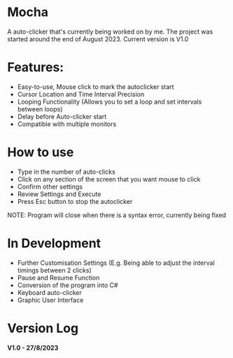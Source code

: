 # Mocha
A auto-clicker that's currently being worked on by me. The project was started around the end of August 2023. Current version is V1.0

# Features:
- Easy-to-use, Mouse click to mark the autoclicker start
- Cursor Location and Time Interval Precision
- Looping Functionality (Allows you to set a loop and set intervals between loops)
- Delay before Auto-clicker start
- Compatible with multiple monitors

# How to use
- Type in the number of auto-clicks
- Click on any section of the screen that you want mouse to click
- Confirm other settings
- Review Settings and Execute
- Press Esc button to stop the autoclicker

NOTE: Program will close when there is a syntax error, currently being fixed

# In Development
- Further Customisation Settings (E.g. Being able to adjust the interval timings between 2 clicks)
- Pause and Resume Function 
- Conversion of the program into C#
- Keyboard auto-clicker
- Graphic User Interface

# Version Log
<b>V1.0 - 27/8/2023</b>

